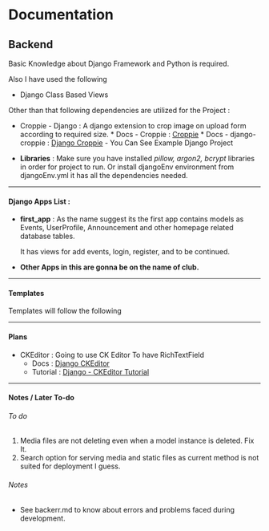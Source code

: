 # Documentation 





## Backend 

Basic Knowledge about Django Framework and Python is required.

Also I have used the following
* Django Class Based Views

Other than that following dependencies are utilized for the Project :
*  Croppie - Django  : A django extension to crop image on upload form according to
                                              required size.
                                                                * Docs - Croppie : [Croppie](https://foliotek.github.io/Croppie/)
                                                                * Docs - django-croppie : [Django Croppie](https://github.com/dima-kov/django-croppie) - You Can See Example Django Project



* **Libraries** : Make sure you have installed *pillow, argon2, bcrypt* libraries in order for project to run. Or install djangoEnv environment from djangoEnv.yml it has all the dependencies needed.

___



#### Django Apps List : 

* **first_app** :  As the name suggest its the first app contains models as Events, UserProfile, Announcement and other homepage related database tables.

  It has views for add events,  login, register, and to be continued.

* **Other Apps in this are gonna be on the name of club.**

___

#### Templates 

Templates will follow the following 

____
#### Plans

* CKEditor  : Going to use CK Editor To have RichTextField
    * Docs : [Django CKEditor](http://django-ckeditor.readthedocs.io/en/latest/)
    * Tutorial : [Django - CKEditor Tutorial](https://www.youtube.com/watch?v=L6y6cn1XUfw)

____
#### Notes / Later To-do

###### To do

1. Media files are not deleting even when a model instance is deleted. Fix It.
2. Search option for serving media and static files  as current method is not suited for deployment I guess.

###### Notes

* See backerr.md to know about errors and problems faced during development.